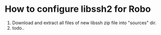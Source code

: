 How to configure libssh2 for Robo
=====================================

1. Download and extract all files of new libssh zip file into "sources" dir.
2. todo..


